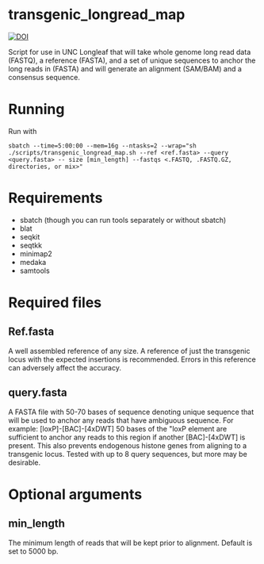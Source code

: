 # transgenic_longread_map

[![DOI](https://zenodo.org/badge/791369050.svg)](https://zenodo.org/doi/10.5281/zenodo.11060915)

Script for use in UNC Longleaf that will take whole genome long read data (FASTQ), a reference (FASTA), and a set of unique sequences to anchor the long reads in (FASTA) and will generate an alignment (SAM/BAM) and a consensus sequence.

# Running

Run with
```
sbatch --time=5:00:00 --mem=16g --ntasks=2 --wrap="sh ./scripts/transgenic_longread_map.sh --ref <ref.fasta> --query <query.fasta> -- size [min_length] --fastqs <.FASTQ, .FASTQ.GZ, directories, or mix>"
```

# Requirements
- sbatch (though you can run tools separately or without sbatch)
- blat
- seqkit
- seqtkk
- minimap2
- medaka
- samtools

# Required files

## Ref.fasta
A well assembled reference of any size. A reference of just the transgenic locus with the expected insertions is recommended. Errors in this reference can adversely affect the accuracy.

## query.fasta
A FASTA file with 50-70 bases of sequence denoting unique sequence that will be used to anchor any reads that have ambiguous sequence. For example: [loxP]-[BAC]-[4xDWT] 50 bases of the "loxP element are sufficient to anchor any reads to this region if another [BAC]-[4xDWT] is present. This also prevents endogenous histone genes from aligning to a transgenic locus. Tested with up to 8 query sequences, but more may be desirable.

# Optional arguments

## min_length
The minimum length of reads that will be kept prior to alignment. Default is set to 5000 bp.
